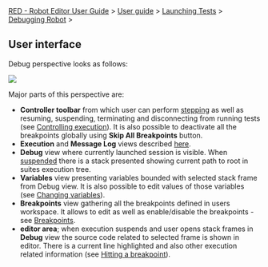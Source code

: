 <html>
<head>
<link href="PLUGINS_ROOT/org.robotframework.ide.eclipse.main.plugin.doc.user/help/style.css" rel="stylesheet" type="text/css"/>
</head>
<body>
<a href="/help/..\..\..\..\index.html">RED - Robot Editor User Guide</a> &gt; <a href="/help/..\..\..\user_guide.html">User guide</a> &gt; <a href="/help/..\..\..\launching.html">Launching Tests</a> &gt; <a href="/help/..\..\debug.html">Debugging Robot</a> &gt; 
	<h2>User interface</h2>
<p>Debug perspective looks as follows:
	</p>
<img src="images/debug_perspective.png"/>
<p>Major parts of this perspective are:
	</p>
<ul>
<li><b>Controller toolbar</b> from which user can perform <a href="hitting_a_breakpoint.html">stepping</a> 
		as well as resuming, suspending, terminating and disconnecting from running tests (see 
		<a href="../exec_control.html">Controlling execution</a>). It is also possible to deactivate all the breakpoints
		globally using <b>Skip All Breakpoints</b> button.
		</li>
<li><b>Execution</b> and <b>Message Log</b> views described <a href="../ui_elements.html">here</a>.
		</li>
<li><b>Debug</b> view where currently launched session is visible. When <a href="hitting_a_breakpoint.html">suspended</a>
		there is a stack presented showing current path to root in suites execution tree.
		</li>
<li><b>Variables</b> view presenting variables bounded with selected stack frame from Debug view. It is also
		possible to edit values of those variables (see <a href="hitting_a_breakpoint.html">Changing variables</a>).
		</li>
<li><b>Breakpoints</b> view gathering all the breakpoints defined in users workspace. It allows to edit
		as well as enable/disable the breakpoints - see <a href="breakpoints.html">Breakpoints</a>.
		</li>
<li><b>editor area</b>; when execution suspends and user opens stack frames in <b>Debug</b> view the source code 
		related to selected frame is shown in editor. There is a current line highlighted and also other execution
		related information (see <a href="hitting_a_breakpoint.html">Hitting a breakpoint</a>).
		</li>
</ul>
<br/>
</body>
</html>